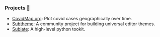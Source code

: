 ### Projects 🤖

- [CovidMap.org](https://covidmap.org): Plot covid cases geographically over time.
- [Subtheme](https://subtheme.dev): A community project for building universal editor themes.
- [Sublate](https://github.com/espositocode/sublate): A high-level python tookit.
